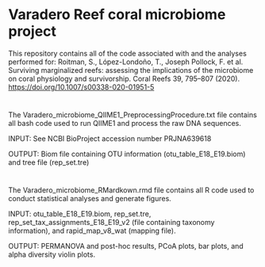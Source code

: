 # Varadero Reef coral microbiome project
This repository contains all of the code associated with and the analyses performed for: Roitman, S., López-Londoño, T., Joseph Pollock, F. et al. Surviving marginalized reefs: assessing the implications of the microbiome on coral physiology and survivorship. Coral Reefs 39, 795–807 (2020). https://doi.org/10.1007/s00338-020-01951-5
#
The Varadero_microbiome_QIIME1_PreprocessingProcedure.txt file contains all bash code used to run QIIME1 and process the raw DNA sequences.

INPUT: See NCBI BioProject accession number PRJNA639618

OUTPUT: Biom file containing OTU information (otu_table_E18_E19.biom) and tree file (rep_set.tre)

#
The Varadero_microbiome_RMardkown.rmd file contains all R code used to conduct statistical analyses and generate figures.

INPUT: otu_table_E18_E19.biom, rep_set.tre, rep_set_tax_assignments_E18_E19_v2 (file containing taxonomy information), and rapid_map_v8_wat (mapping file).

OUTPUT: PERMANOVA and post-hoc results, PCoA plots, bar plots, and alpha diversity violin plots.


